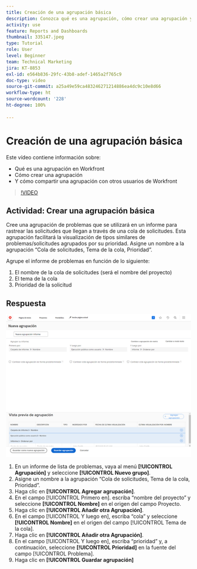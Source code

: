 ```yaml
---
title: Creación de una agrupación básica
description: Conozca qué es una agrupación, cómo crear una agrupación y cómo compartirla con otros usuarios en Workfront.
activity: use
feature: Reports and Dashboards
thumbnail: 335147.jpeg
type: Tutorial
role: User
level: Beginner
team: Technical Marketing
jira: KT-8853
exl-id: e564b836-29fc-43b8-adef-1465a2f765c9
doc-type: video
source-git-commit: a25a49e59ca483246271214886ea4dc9c10e8d66
workflow-type: ht
source-wordcount: '228'
ht-degree: 100%

---
```


# Creación de una agrupación básica

Este vídeo contiene información sobre:

* Qué es una agrupación en Workfront
* Cómo crear una agrupación
* Y cómo compartir una agrupación con otros usuarios de Workfront

>[!VIDEO](https://video.tv.adobe.com/v/335147/?quality=12&learn=on)

## Actividad: Crear una agrupación básica

Cree una agrupación de problemas que se utilizará en un informe para rastrear las solicitudes que llegan a través de una cola de solicitudes. Esta agrupación facilitará la visualización de tipos similares de problemas/solicitudes agrupados por su prioridad. Asigne un nombre a la agrupación “Cola de solicitudes, Tema de la cola, Prioridad”.

Agrupe el informe de problemas en función de lo siguiente:

1. El nombre de la cola de solicitudes (será el nombre del proyecto)
1. El tema de la cola
1. Prioridad de la solicitud

## Respuesta

![Una imagen de la pantalla para crear una nueva agrupación](assets/grouping-exercise.png)

1. En un informe de lista de problemas, vaya al menú **[!UICONTROL Agrupación]** y seleccione **[!UICONTROL Nuevo grupo]**.
1. Asigne un nombre a la agrupación “Cola de solicitudes, Tema de la cola, Prioridad”.
1. Haga clic en **[!UICONTROL Agregar agrupación]**.
1. En el campo [!UICONTROL Primero en]. escriba “nombre del proyecto” y seleccione **[!UICONTROL Nombre]** en el origen del campo Proyecto.
1. Haga clic en **[!UICONTROL Añadir otra Agrupación]**.
1. En el campo [!UICONTROL Y luego en], escriba “cola” y seleccione **[!UICONTROL Nombre]** en el origen del campo [!UICONTROL Tema de la cola].
1. Haga clic en **[!UICONTROL Añadir otra Agrupación]**.
1. En el campo [!UICONTROL Y luego en], escriba “prioridad” y, a continuación, seleccione **[!UICONTROL Prioridad]** en la fuente del campo [!UICONTROL Problema].
1. Haga clic en **[!UICONTROL Guardar agrupación]**

